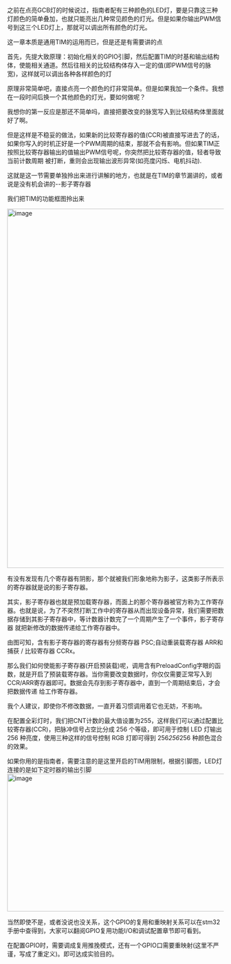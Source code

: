  之前在点亮GCB灯的时候说过，指南者配有三种颜色的LED灯，要是只靠这三种灯颜色的简单叠加，也就只能亮出几种常见颜色的灯光。但是如果你输出PWM信号到这三个LED灯上，那就可以调出所有颜色的灯光。

  这一章本质是通用TIM的运用而已，但是还是有需要讲的点

  首先，先提大致原理：初始化相关的GPIO引脚，然后配置TIM的时基和输出结构体，使能相关通道。然后往相关的比较结构体存入一定的值(即PWM信号的脉宽)，这样就可以调出各种各样颜色的灯

  原理非常简单吧，直接点亮一个颜色的灯非常简单。但是如果我加一个条件。我想在一段时间后换一个其他颜色的灯光，要如何做呢？

  我想你的第一反应是那还不简单吗，直接把要改变的脉宽写入到比较结构体里面就好了啊。

  但是这样是不稳妥的做法，如果新的比较寄存器的值(CCR)被直接写进去了的话，如果你写入的时机正好是一个PWM周期的结束，那就不会有影响。但如果TIM正按照比较寄存器输出的值输出PWM信号呢，你突然把比较寄存器的值，轻者导致当前计数周期
被打断，重则会出现输出波形异常(如亮度闪烁、电机抖动).

  这就是这一节需要单独拎出来进行讲解的地方，也就是在TIM的章节漏讲的，或者说是没有机会讲的--影子寄存器

  我们把TIM的功能框图拎出来

  <img width="877" height="835" alt="image" src="https://github.com/user-attachments/assets/314b9f9c-af6a-457f-95b8-7f5ff8c9c2bf" />

  有没有发现有几个寄存器有阴影，那个就被我们形象地称为影子，这类影子所表示的寄存器就是说的影子寄存器。

  其实，影子寄存器也就是预加载寄存器，而面上的那个寄存器被官方称为工作寄存器。也就是说，为了不突然打断工作中的寄存器从而出现设备异常，我们需要把数据存储到其影子寄存器中，等计数器计数完了一个周期产生了一个事件，影子寄存器
就把新修改的数据传递给工作寄存器中。

  由图可知，含有影子寄存器的寄存器有分频寄存器 PSC;自动重装载寄存器 ARR和捕获 / 比较寄存器 CCRx。

  那么我们如何使能影子寄存器(开启预装载)呢，调用含有PreloadConfig字眼的函数，就是开启了预装载寄存器。当你需要改变数据时，你仅仅需要正常写入到CCR/ARR寄存器即可。数据会先存到影子寄存器中，直到一个周期结束后，才会把数据传递
给工作寄存器。

  我个人建议，即使你不修改数据，一直开着习惯调用着它也无妨，不影响。

  在配置全彩灯时，我们把CNT计数的最大值设置为255，这样我们可以通过配置比较寄存器(CCR)，把脉冲信号占空比分成 256 个等级，即可用于控制 LED 灯输出 256 种亮度，使用三种这样的信号控制 RGB 灯即可得到 256*256*256 种颜色混合的效果。

  如果你用的是指南者，需要注意的是这里开启的TIM用限制，根据引脚图，LED灯连接的是如下定时器的输出引脚
  <img width="884" height="320" alt="image" src="https://github.com/user-attachments/assets/0daa8262-56e8-4226-8022-05ca63bdb4e9" />

  当然即使不是，或者没说也没关系，这个GPIO的复用和重映射关系可以在stm32手册中查得到，大家可以翻阅GPIO复用功能I/O和调试配置章节即可看到。

  在配置GPIO时，需要调成复用推挽模式，还有一个GPIO口需要重映射(这里不严谨，写成了重定义)。即可达成实验目的。

